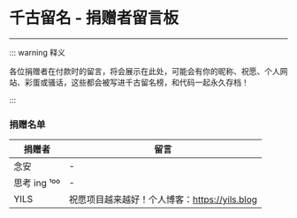 # 千古留名 - 捐赠者留言板

---

::: warning 释义

各位捐赠者在付款时的留言，将会展示在此处，可能会有你的昵称、祝愿、个人网站、彩蛋或骚话，这些都会被写进千古留名榜，和代码一起永久存档！

:::

### 捐赠名单

| 捐赠者       | 留言                                          |
| ------------ | --------------------------------------------- |
| 念安         | -                                             |
| 思考 ing ¹ºº | -                                             |
| YILS         | 祝愿项目越来越好！个人博客：https://yils.blog |

